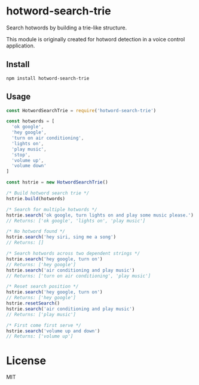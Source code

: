 # hotword-search-trie

Search hotwords by building a trie-like structure.

This module is originally created for hotword detection in a voice control application.

## Install

`npm install hotword-search-trie`

## Usage

```js
const HotwordSearchTrie = require('hotword-search-trie')

const hotwords = [
  'ok google',
  'hey google',
  'turn on air conditioning',
  'lights on',
  'play music',
  'stop',
  'volume up',
  'volume down'
]

const hstrie = new HotwordSearchTrie()

/* Build hotword search trie */
hstrie.build(hotwords)

/* Search for multiple hotwords */
hstrie.search('ok google, turn lights on and play some music please.')
// Returns: ['ok google', 'lights on', 'play music']

/* No hotword found */
hstrie.search('hey siri, sing me a song')
// Returns: []

/* Search hotwords across two dependent strings */
hstrie.search('hey google, turn on')
// Returns: ['hey google']
hstrie.search('air conditioning and play music')
// Returns: ['turn on air conditioning', 'play music']

/* Reset search position */
hstrie.search('hey google, turn on')
// Returns: ['hey google']
hstrie.resetSearch()
hstrie.search('air conditioning and play music')
// Returns: ['play music']

/* First come first serve */
hstrie.search('volume up and down')
// Returns: ['volume up']
```

# License

MIT